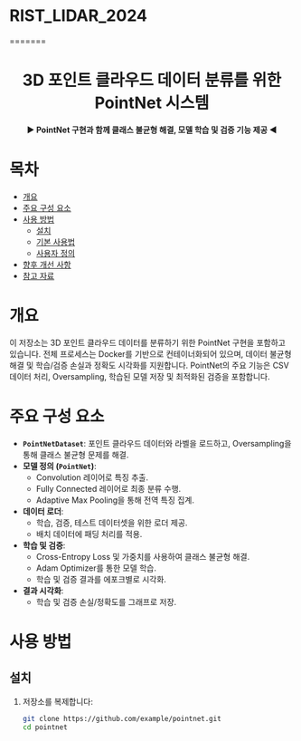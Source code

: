 # RIST_LIDAR_2024
=======
<h1 align="center">3D 포인트 클라우드 데이터 분류를 위한 PointNet 시스템</h1>

<p align="center"><b> ▶️ PointNet 구현과 함께 클래스 불균형 해결, 모델 학습 및 검증 기능 제공 ◀️ </b></p>  

# 목차
- [개요](#개요)
- [주요 구성 요소](#주요-구성-요소)
- [사용 방법](#사용-방법)
  - [설치](#설치)
  - [기본 사용법](#기본-사용법)
  - [사용자 정의](#사용자-정의)
- [향후 개선 사항](#향후-개선-사항)
- [참고 자료](#참고-자료)

# 개요
이 저장소는 3D 포인트 클라우드 데이터를 분류하기 위한 PointNet 구현을 포함하고 있습니다. 전체 프로세스는 Docker를 기반으로 컨테이너화되어 있으며, 데이터 불균형 해결 및 학습/검증 손실과 정확도 시각화를 지원합니다. PointNet의 주요 기능은 CSV 데이터 처리, Oversampling, 학습된 모델 저장 및 최적화된 검증을 포함합니다.

# 주요 구성 요소
- **`PointNetDataset`**: 포인트 클라우드 데이터와 라벨을 로드하고, Oversampling을 통해 클래스 불균형 문제를 해결.
- **모델 정의 (`PointNet`)**:
  - Convolution 레이어로 특징 추출.
  - Fully Connected 레이어로 최종 분류 수행.
  - Adaptive Max Pooling을 통해 전역 특징 집계.
- **데이터 로더**:
  - 학습, 검증, 테스트 데이터셋을 위한 로더 제공.
  - 배치 데이터에 패딩 처리를 적용.
- **학습 및 검증**:
  - Cross-Entropy Loss 및 가중치를 사용하여 클래스 불균형 해결.
  - Adam Optimizer를 통한 모델 학습.
  - 학습 및 검증 결과를 에포크별로 시각화.
- **결과 시각화**:
  - 학습 및 검증 손실/정확도를 그래프로 저장.

# 사용 방법
## 설치
1. 저장소를 복제합니다:
   ```bash
   git clone https://github.com/example/pointnet.git
   cd pointnet
